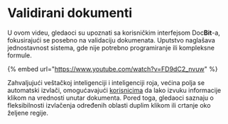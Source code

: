 # Validirani dokumenti

U ovom videu, gledaoci su upoznati sa korisničkim interfejsom Doc**Bit**-a, fokusirajući se posebno na validaciju dokumenata. Uputstvo naglašava jednostavnost sistema, gde nije potrebno programiranje ili kompleksne formule.



{% embed url="https://www.youtube.com/watch?v=FD9dC2_nvuw" %}

Zahvaljujući veštačkoj inteligenciji i inteligenciji roja, većina polja se automatski izvlači, omogućavajući [korisnicima](https://docbits.com/de/doc/einstellungen/gruppen-benutzer-und-berechtigungen/) da lako izvuku informacije klikom na vrednosti unutar dokumenta. Pored toga, gledaoci saznaju o fleksibilnosti izvlačenja određenih oblasti duplim klikom ili crtanje oko željene regije.
